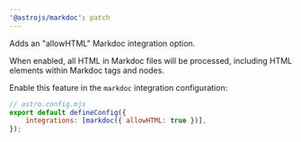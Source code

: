 ```yaml
---
'@astrojs/markdoc': patch
---
```


Adds an "allowHTML" Markdoc integration option.

When enabled, all HTML in Markdoc files will be processed, including HTML elements within Markdoc tags and nodes.

Enable this feature in the `markdoc` integration configuration:

```js
// astro.config.mjs
export default defineConfig({
	integrations: [markdoc({ allowHTML: true })],
});
```

